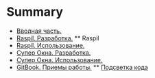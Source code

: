 # Summary

* [Вводная часть.](README.md)
* [Raspil. Разработка.](raspil/raspil_dev.md)
   ** Raspil
* [Raspil. Использование.](raspil/raspil_used.md)
* [Cупер Окна. Разработка.](sw/sw_dev.md)
* [Супер Окна. Использование.](sw/sw_used.md)
* [GitBook. Приемы работы.](gitbook/README.md)
   ** [Подсветка кода](gitbook/syntax_highlighting.md) 

